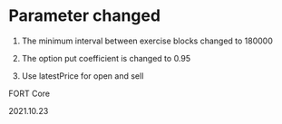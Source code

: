# Parameter changed

1. The minimum interval between exercise blocks changed to 180000

2. The option put coefficient is changed to 0.95

3. Use latestPrice for open and sell

FORT Core

2021.10.23
